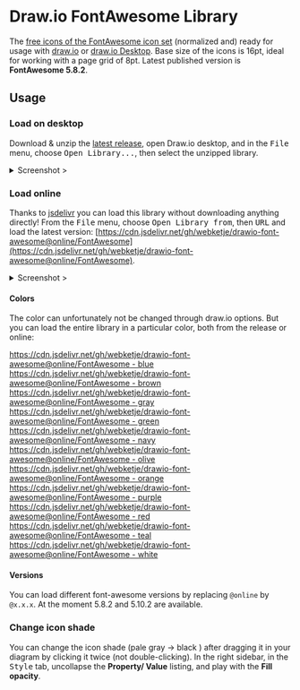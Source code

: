 # Draw.io FontAwesome Library

The [free icons of the FontAwesome icon set](https://fontawesome.com/icons?m=free) (normalized and) ready for usage with [draw.io](https://draw.io) or [draw.io Desktop](https://github.com/jgraph/drawio-desktop). Base size of the icons is 16pt, ideal for working with a page grid of 8pt. Latest published version is **FontAwesome 5.8.2**.

## Usage

### Load on desktop

Download & unzip the [latest release](https://github.com/webketje/drawio-font-awesome/releases/latest), open Draw.io desktop,
and in the <kbd>File</kbd> menu, choose <kbd>Open Library...</kbd>, then select the unzipped library.

<details>
  <summary>Screenshot ></summary>

![How to load this library on desktop](/assets/load-desktop.png)
</details>

### Load online

Thanks to [jsdelivr](https://jsdelivr.com) you can load this library without downloading anything directly!
From the <kbd>File</kbd> menu, choose <kbd>Open Library from</kbd>, then <kbd>URL</kbd> and load the latest version:
[https://cdn.jsdelivr.net/gh/webketje/drawio-font-awesome@online/FontAwesome](https://cdn.jsdelivr.net/gh/webketje/drawio-font-awesome@online/FontAwesome).

<details>
  <summary>Screenshot ></summary>

  ![How to load this library online](/assets/load-online.png)
</details>

#### Colors
The color can unfortunately not be changed through draw.io options. But you can load the entire library in a particular color, both from the release or online:

[https://cdn.jsdelivr.net/gh/webketje/drawio-font-awesome@online/FontAwesome - blue](https://cdn.jsdelivr.net/gh/webketje/drawio-font-awesome@online/FontAwesome%20-%20blue)  
[https://cdn.jsdelivr.net/gh/webketje/drawio-font-awesome@online/FontAwesome - brown](https://cdn.jsdelivr.net/gh/webketje/drawio-font-awesome@online/FontAwesome%20-%20brown)  
[https://cdn.jsdelivr.net/gh/webketje/drawio-font-awesome@online/FontAwesome - gray](https://cdn.jsdelivr.net/gh/webketje/drawio-font-awesome@online/FontAwesome%20-%20gray)  
[https://cdn.jsdelivr.net/gh/webketje/drawio-font-awesome@online/FontAwesome - green](https://cdn.jsdelivr.net/gh/webketje/drawio-font-awesome@online/FontAwesome%20-%20green)  
[https://cdn.jsdelivr.net/gh/webketje/drawio-font-awesome@online/FontAwesome - navy](https://cdn.jsdelivr.net/gh/webketje/drawio-font-awesome@online/FontAwesome%20-%20navy)  
[https://cdn.jsdelivr.net/gh/webketje/drawio-font-awesome@online/FontAwesome - olive](https://cdn.jsdelivr.net/gh/webketje/drawio-font-awesome@online/FontAwesome%20-%20olive)  
[https://cdn.jsdelivr.net/gh/webketje/drawio-font-awesome@online/FontAwesome - orange](https://cdn.jsdelivr.net/gh/webketje/drawio-font-awesome@online/FontAwesome%20-%20orange)  
[https://cdn.jsdelivr.net/gh/webketje/drawio-font-awesome@online/FontAwesome - purple](https://cdn.jsdelivr.net/gh/webketje/drawio-font-awesome@online/FontAwesome%20-%20purple)  
[https://cdn.jsdelivr.net/gh/webketje/drawio-font-awesome@online/FontAwesome - red](https://cdn.jsdelivr.net/gh/webketje/drawio-font-awesome@online/FontAwesome%20-%20red)  
[https://cdn.jsdelivr.net/gh/webketje/drawio-font-awesome@online/FontAwesome - teal](https://cdn.jsdelivr.net/gh/webketje/drawio-font-awesome@online/FontAwesome%20-%20teal)  
[https://cdn.jsdelivr.net/gh/webketje/drawio-font-awesome@online/FontAwesome - white](https://cdn.jsdelivr.net/gh/webketje/drawio-font-awesome@online/FontAwesome%20-%20white)

#### Versions
You can load different font-awesome versions by replacing `@online` by `@x.x.x`. At the moment 5.8.2 and 5.10.2 are available.

### Change icon shade

You can change the icon shade (pale gray -> black ) after dragging it in your diagram by clicking it twice (not double-clicking).
In the right sidebar, in the <kbd>Style</kbd> tab, uncollapse the **Property/ Value** listing, and play with the **Fill opacity**.

